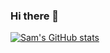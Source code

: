 ### Hi there 👋

<!--
**SeojinK1m/SeojinK1m** is a ✨ _special_ ✨ repository because its `README.md` (this file) appears on your GitHub profile.

Here are some ideas to get you started:
- 🔭 I’m currently working on ...
- 🌱 I’m currently learning ...
- 👯 I’m looking to collaborate on ...
- 🤔 I’m looking for help with ...
- 💬 Ask me about ...
- 📫 How to reach me: ...
- 😄 Pronouns: ...
- ⚡ Fun fact: ...
-->

[![Sam's GitHub stats](https://github-readme-stats.vercel.app/api?username=SeojinK1m)](https://github.com/anuraghazra/github-readme-stats)
